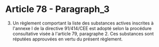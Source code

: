 # Article 78 - Paragraph_3

3. Un règlement comportant la liste des substances actives inscrites à l'annexe I de la directive 91/414/CEE est adopté selon la procédure consultative visée à l'article 79, paragraphe 2. Ces substances sont réputées approuvées en vertu du présent règlement.
